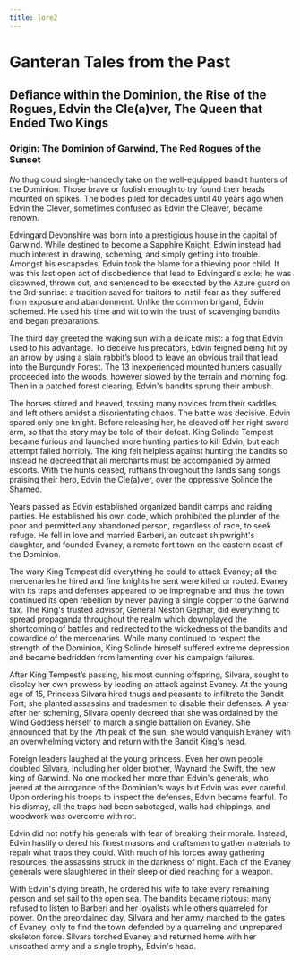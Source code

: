 ```yaml
---
title: lore2
---
```


# Ganteran Tales from the Past

## Defiance within the Dominion, the Rise of the Rogues, Edvin the Cle(a)ver, The Queen that Ended Two Kings
### Origin: The Dominion of Garwind, The Red Rogues of the Sunset

*N*o thug could single-handedly take on the well-equipped bandit hunters of the Dominion. Those brave or foolish enough to try found their heads mounted on spikes. The bodies piled for decades until 40 years ago when Edvin the Clever, sometimes confused as Edvin the Cleaver, became renown. 

Edvingard Devonshire was born into a prestigious house in the capital of Garwind. While destined to become a Sapphire Knight, Edwin instead had much interest in drawing, scheming, and simply getting into trouble. Amongst his escapades, Edvin took the blame for a thieving poor child. It was this last open act of disobedience that lead to Edvingard's exile; he was disowned, thrown out, and sentenced to be executed by the Azure guard on the 3rd sunrise: a tradition saved for traitors to instill fear as they suffered from exposure and abandonment. Unlike the common brigand, Edvin schemed. He used his time and wit to win the trust of scavenging bandits and began preparations. 

The third day greeted the waking sun with a delicate mist: a fog that Edvin used to his advantage. To deceive his predators, Edvin feigned being hit by an arrow by using a slain rabbit’s blood to leave an obvious trail that lead into the Burgundy Forest. The 13 inexperienced mounted hunters casually proceeded into the woods, however slowed by the terrain and morning fog. Then in a patched forest clearing, Edvin's bandits sprung their ambush. 

The horses stirred and heaved, tossing many novices from their saddles and left others amidst a disorientating chaos. The battle was decisive. Edvin spared only one knight. Before releasing her, he cleaved off her right sword arm, so that the story may be told of their defeat. King Solinde Tempest became furious and launched more hunting parties to kill Edvin, but each attempt failed horribly. The king felt helpless against hunting the bandits so instead he decreed that all merchants must be accompanied by armed escorts. With the hunts ceased, ruffians throughout the lands sang songs praising their hero, Edvin the Cle(a)ver, over the oppressive Solinde the Shamed. 

Years passed as Edvin established organized bandit camps and raiding parties. He established his own code, which prohibited the plunder of the poor and permitted any abandoned person, regardless of race, to seek refuge. He fell in love and married Barberi, an outcast shipwright's daughter, and founded Evaney, a remote fort town on the eastern coast of the Dominion.

The wary King Tempest did everything he could to attack Evaney; all the mercenaries he hired and fine knights he sent were killed or routed. Evaney with its traps and defenses appeared to be impregnable and thus the town continued its open rebellion by never paying a single copper to the Garwind tax. The King's trusted advisor, General Neston Gephar, did everything to spread propaganda throughout the realm which downplayed the shortcoming of battles and redirected to the wickedness of the bandits and cowardice of the mercenaries. While many continued to respect the strength of the Dominion, King Solinde himself suffered extreme depression and became bedridden from lamenting over his campaign failures. 

After King Tempest’s passing, his most cunning offspring, Silvara, sought to display her own prowess by leading an attack against Evaney. At the young age of 15, Princess Silvara hired thugs and peasants to infiltrate the Bandit Fort; she planted assassins and tradesmen to disable their defenses. A year after her scheming, Silvara openly decreed that she was ordained by the Wind Goddess herself to march a single battalion on Evaney. She announced that by the 7th peak of the sun, she would vanquish Evaney with an overwhelming victory and return with the Bandit King's head.  

Foreign leaders laughed at the young princess. Even her own people doubted Silvara, including her older brother, Waynard the Swift, the new king of Garwind. No one mocked her more than Edvin's generals, who jeered at the arrogance of the Dominion's ways but Edvin was ever careful. Upon ordering his troops to inspect the defenses, Edvin became fearful. To his dismay, all the traps had been sabotaged, walls had chippings, and woodwork was overcome with rot.  

Edvin did not notify his generals with fear of breaking their morale. Instead, Edvin hastily ordered his finest masons and craftsmen to gather materials to repair what traps they could. With much of his forces away gathering resources, the assassins struck in the darkness of night.  Each of the Evaney generals were slaughtered in their sleep or died reaching for a weapon. 

With Edvin's dying breath, he ordered his wife to take every remaining person and set sail to the open sea. The bandits became riotous: many refused to listen to Barberi and her loyalists while others quarreled for power. On the preordained day, Silvara and her army marched to the gates of Evaney, only to find the town defended by a quarreling and unprepared skeleton force. Silvara torched Evaney and returned home with her unscathed army and a single trophy, Edvin's head.
